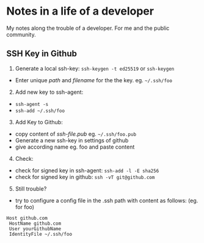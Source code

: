 # Notes in a life of a developer
My notes along the trouble of a developer. For me and the public community.

## SSH Key in Github
1. Generate a local ssh-key: `ssh-keygen -t ed25519` or `ssh-keygen`
  - Enter unique *path* and *filename* for the the key. eg. `~/.ssh/foo`
2. Add new key to ssh-agent:
  - `ssh-agent -s`
  - `ssh-add ~/.ssh/foo`
3. Add Key to Github:
  - copy content of *ssh-file.pub* eg. `~/.ssh/foo.pub`
  - Generate a new ssh-key in settings of github
  - give according name eg. foo and paste content
4. Check:
  - check for signed key in ssh-agent: `ssh-add -l -E sha256`
  - check for signed key in github: `ssh -vT git@github.com`
5. Still trouble?
  - try to configure a config file in the .ssh path with content as follows:
  (eg. for foo)
```
Host github.com
 HostName github.com
 User yourGithubName
 IdentityFile ~/.ssh/foo
```
